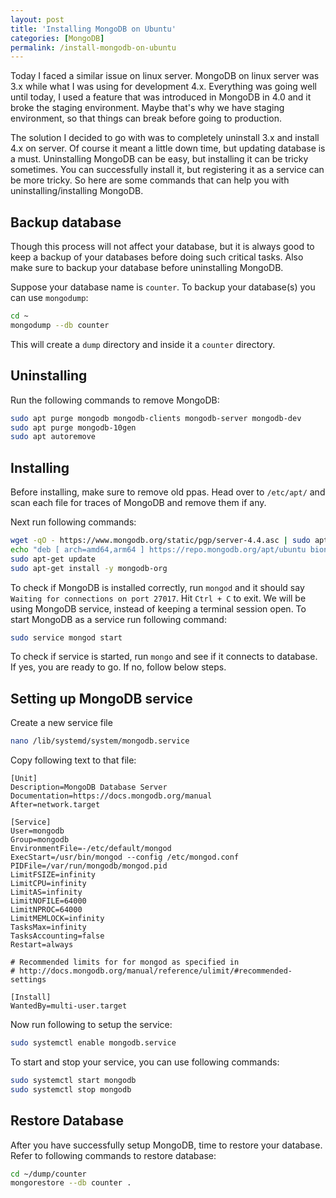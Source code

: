 ```yaml
---
layout: post
title: 'Installing MongoDB on Ubuntu'
categories: [MongoDB]
permalink: /install-mongodb-on-ubuntu
---
```


Today I faced a similar issue on linux server. MongoDB on linux server was 3.x while what I was using for development 4.x. Everything was going well until today, I used a feature that was introduced in MongoDB in 4.0 and it broke the staging environment. Maybe that's why we have staging environment, so that things can break before going to production.

The solution I decided to go with was to completely uninstall 3.x and install 4.x on server. Of course it meant a little down time, but updating database is a must. Uninstalling MongoDB can be easy, but installing it can be tricky sometimes. You can successfully install it, but registering it as a service can be more tricky. So here are some commands that can help you with uninstalling/installing MongoDB.

## Backup database

Though this process will not affect your database, but it is always good to keep a backup of your databases before doing such critical tasks. Also make sure to backup your database before uninstalling MongoDB.

Suppose your database name is `counter`. To backup your database(s) you can use `mongodump`:

```bash
cd ~
mongodump --db counter
```

This will create a `dump` directory and inside it a `counter` directory.

## Uninstalling

Run the following commands to remove MongoDB:

```bash
sudo apt purge mongodb mongodb-clients mongodb-server mongodb-dev
sudo apt purge mongodb-10gen
sudo apt autoremove
```

## Installing

Before installing, make sure to remove old ppas. Head over to `/etc/apt/` and scan each file for traces of MongoDB and remove them if any.

Next run following commands:

```bash
wget -qO - https://www.mongodb.org/static/pgp/server-4.4.asc | sudo apt-key add -
echo "deb [ arch=amd64,arm64 ] https://repo.mongodb.org/apt/ubuntu bionic/mongodb-org/4.4 multiverse" | sudo tee /etc/apt/sources.list.d/mongodb-org-4.4.list
sudo apt-get update
sudo apt-get install -y mongodb-org
```

To check if MongoDB is installed correctly, run `mongod` and it should say `Waiting for connections on port 27017`. Hit `Ctrl + C` to exit. We will be using MongoDB service, instead of keeping a terminal session open. To start MongoDB as a service run following command:

```bash
sudo service mongod start
```

To check if service is started, run `mongo` and see if it connects to database. If yes, you are ready to go. If no, follow below steps.

## Setting up MongoDB service

Create a new service file

```bash
nano /lib/systemd/system/mongodb.service
```

Copy following text to that file:

```
[Unit]
Description=MongoDB Database Server
Documentation=https://docs.mongodb.org/manual
After=network.target

[Service]
User=mongodb
Group=mongodb
EnvironmentFile=-/etc/default/mongod
ExecStart=/usr/bin/mongod --config /etc/mongod.conf
PIDFile=/var/run/mongodb/mongod.pid
LimitFSIZE=infinity
LimitCPU=infinity
LimitAS=infinity
LimitNOFILE=64000
LimitNPROC=64000
LimitMEMLOCK=infinity
TasksMax=infinity
TasksAccounting=false
Restart=always

# Recommended limits for for mongod as specified in
# http://docs.mongodb.org/manual/reference/ulimit/#recommended-settings

[Install]
WantedBy=multi-user.target
```

Now run following to setup the service:

```bash
sudo systemctl enable mongodb.service
```

To start and stop your service, you can use following commands:

```bash
sudo systemctl start mongodb
sudo systemctl stop mongodb
```

## Restore Database

After you have successfully setup MongoDB, time to restore your database. Refer to following commands to restore database:

```bash
cd ~/dump/counter
mongorestore --db counter .
```
